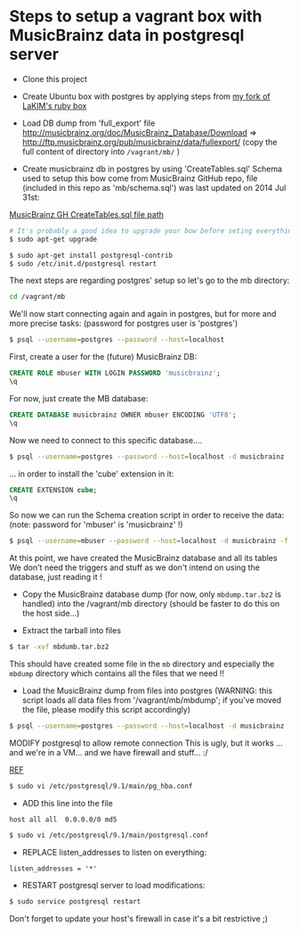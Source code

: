 
# Steps to setup a vagrant box with MusicBrainz data in postgresql server

- Clone this project
- Create Ubuntu box with postgres by applying steps from 
[my fork of LaKIM's ruby box](https://github.com/gfauredumont/ruby-chef-box)

- Load DB dump from 'full_export' file
http://musicbrainz.org/doc/MusicBrainz_Database/Download
=>  http://ftp.musicbrainz.org/pub/musicbrainz/data/fullexport/
(copy the full content of directory into `/vagrant/mb/` )




- Create musicbrainz db in postgres by using 'CreateTables.sql'
Schema used to setup this bow come from MusicBrainz GitHub repo,
file (included in this repo as 'mb/schema.sql') was last updated on 2014 Jul 31st:

[MusicBrainz GH CreateTables.sql file path](https://github.com/metabrainz/musicbrainz-server/blob/master/admin/sql/CreateTables.sql)



~~~ sh
# It's probably a good idea to upgrade your bow before seting everything up:
$ sudo apt-get upgrade

$ sudo apt-get install postgresql-contrib
$ sudo /etc/init.d/postgresql restart
~~~

The next steps are regarding postgres' setup so let's go to the mb directory:
~~~ sh
cd /vagrant/mb
~~~


We'll now start connecting again and again in postgres, but for more and more precise tasks:
(password for postgres user is 'postgres')
~~~ sh
$ psql --username=postgres --password --host=localhost
~~~

First, create a user for the (future) MusicBrainz DB:
~~~ sql
CREATE ROLE mbuser WITH LOGIN PASSWORD 'musicbrainz';
\q
~~~

For now, just create the MB database:
~~~ sql
CREATE DATABASE musicbrainz OWNER mbuser ENCODING 'UTF8';
\q
~~~

Now we need to connect to this specific database....
~~~ sh
$ psql --username=postgres --password --host=localhost -d musicbrainz
~~~

... in order to install the 'cube' extension in it:
~~~ sql
CREATE EXTENSION cube;
\q
~~~

So now we can run the Schema creation script in order to receive the data:
(note: password for 'mbuser' is 'musicbrainz' !)
~~~ sh
$ psql --username=mbuser --password --host=localhost -d musicbrainz -f CreateTables.sql
~~~

At this point, we have created the MusicBrainz database and all its tables
We don't need the triggers and stuff as we don't intend on using the database, just reading it !


- Copy the MusicBrainz database dump (for now, only `mbdump.tar.bz2` is handled) into the /vagrant/mb directory
(should be faster to do this on the host side...)

- Extract the tarball into files
~~~ sh
$ tar -xvf mbdumb.tar.bz2
~~~
This should have created some file in the `mb` directory and especially the `mbdump` directory which contains all the files that we need !!


- Load the MusicBrainz dump from files into postgres
(WARNING: this script loads all data files from '/vagrant/mb/mbdump'; if you've moved the file, please modify this script accordingly)
~~~ sh
$ psql --username=postgres --password --host=localhost -d musicbrainz -f mb_load.sql
~~~


MODIFY postgresql to allow remote connection
This is ugly, but it works ... and we're in a VM... and we have firewall and stuff... :/

[REF](https://coderwall.com/p/cr2a1a)


~~~ sh
$ sudo vi /etc/postgresql/9.1/main/pg_hba.conf
~~~

- ADD this line into the file 
~~~
host all all  0.0.0.0/0 md5
~~~

~~~ sh
$ sudo vi /etc/postgresql/9.1/main/postgresql.conf
~~~
- REPLACE listen_addresses to listen on everything:
~~~
listen_addresses = '*'
~~~

- RESTART postgresql server to load modifications:
~~~ sh
$ sudo service postgresql restart
~~~

Don't forget to update your host's firewall in case it's a bit restrictive ;)
